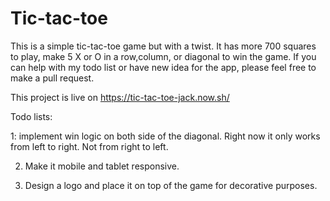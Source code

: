 # Tic-tac-toe

This is a simple tic-tac-toe game but with a twist. It has more 700 squares to play, make 5 X or O in a row,column, or diagonal to win the game. If you can help with my todo list or have new idea for the app, please feel free to make a pull request.

This project is live on https://tic-tac-toe-jack.now.sh/

Todo lists:

1: implement win logic on both side of the diagonal. Right now it only works from left to right. Not from right to left.

2. Make it mobile and tablet responsive.

3. Design a logo and place it on top of the game for decorative purposes.
